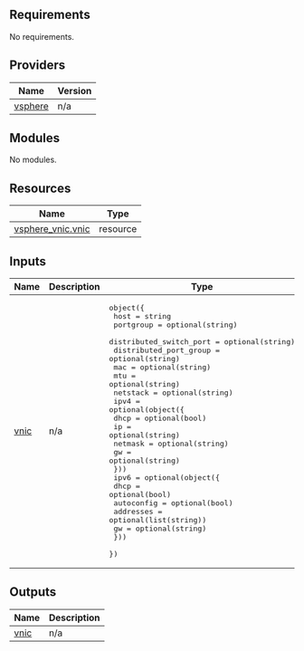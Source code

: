 ## Requirements

No requirements.

## Providers

| Name | Version |
|------|---------|
| <a name="provider_vsphere"></a> [vsphere](#provider\_vsphere) | n/a |

## Modules

No modules.

## Resources

| Name | Type |
|------|------|
| [vsphere_vnic.vnic](https://registry.terraform.io/providers/hashicorp/vsphere/latest/docs/resources/vnic) | resource |

## Inputs

| Name | Description | Type | Default | Required |
|------|-------------|------|---------|:--------:|
| <a name="input_vnic"></a> [vnic](#input\_vnic) | n/a | <pre>object({<br>    host                    = string<br>    portgroup               = optional(string)<br>    distributed_switch_port = optional(string)<br>    distributed_port_group  = optional(string)<br>    mac                     = optional(string)<br>    mtu                     = optional(string)<br>    netstack                = optional(string)<br>    ipv4 = optional(object({<br>      dhcp    = optional(bool)<br>      ip      = optional(string)<br>      netmask = optional(string)<br>      gw      = optional(string)<br>    }))<br>    ipv6 = optional(object({<br>      dhcp       = optional(bool)<br>      autoconfig = optional(bool)<br>      addresses  = optional(list(string))<br>      gw         = optional(string)<br>    }))<br>  })</pre> | n/a | yes |

## Outputs

| Name | Description |
|------|-------------|
| <a name="output_vnic"></a> [vnic](#output\_vnic) | n/a |
